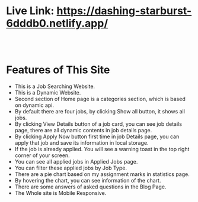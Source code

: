 # Live Link: https://dashing-starburst-6dddb0.netlify.app/

<br/>
<br/>

# Features of This Site

- This is a Job Searching Website.
- This is a Dynamic Website.
- Second section of Home page is a categories section, which is based on dynamic api.
- By default there are four jobs, by clicking Show all button, it shows all jobs.
- By clicking View Details button of a job card, you can see job details page, there are all dynamic contents in job details page.
- By clicking Apply Now button first time in job Details page, you can apply that job and save its information in local storage.
- If the job is already applied. You will see a warning toast in the top right corner of your screen.
- You can see all applied jobs in Applied Jobs page.
- You can filter these applied jobs by Job Type.
- There are a pie chart based on my assignment marks in statistics page.
- By hovering the chart, you can see information of the chart.
- There are some answers of asked questions in the Blog Page.
- The Whole site is Mobile Responsive.
